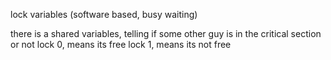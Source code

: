 lock variables (software based, busy waiting)

there is a shared variables, telling if some other guy is in the critical section or not
lock 0, means its free
lock 1, means its not free